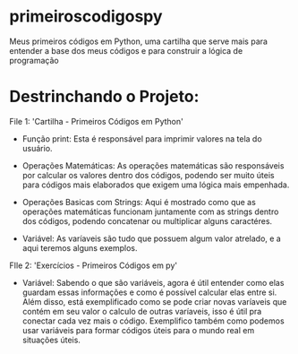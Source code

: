 # primeiroscodigospy
Meus primeiros códigos em Python, uma cartilha que serve mais para entender a base dos meus códigos e para construir a lógica de programação

# Destrinchando o Projeto:

File 1: 'Cartilha - Primeiros Códigos em Python'
  - Função print: 
    Esta é responsável para imprimir valores na tela do usuário.
    
  - Operações Matemáticas: 
    As operações matemáticas são responsáveis por calcular os valores dentro dos códigos, podendo ser muito úteis para códigos mais elaborados que exigem uma lógica mais empenhada.

  - Operações Basicas com Strings: 
    Aqui é mostrado como que as operações matemáticas funcionam juntamente com as strings dentro dos códigos, podendo concatenar ou multiplicar alguns caractéres.

  - Variável: 
    As varíaveis são tudo que possuem algum valor atrelado, e a aqui teremos alguns exemplos.

FIle 2: 'Exercícios - Primeiros Códigos em py'
  - Variável:
    Sabendo o que são variáveis, agora é útil entender como elas guardam essas informações e como é possível calcular elas entre si.
    Além disso, está exemplificado como se pode criar novas varíaveis que contém em seu valor o calculo de outras varíaveis, isso é útil pra conectar cada vez mais o código.
    Exemplifico também como podemos usar variáveis para formar códigos úteis para o mundo real em situações úteis.
